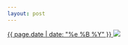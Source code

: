 ```yaml
---
layout: post
---
```


<p>
  <a href="/84">
    <time>{{ page.date | date: "%e %B %Y" }}</time>
    <img src="{{ site.assets_url }}/84.jpg">
  </a>
  
</p>
